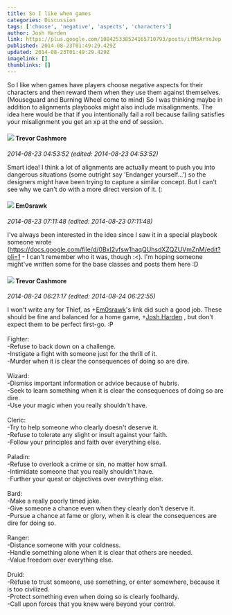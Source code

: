 ```yaml
---
title: So I like when games
categories: Discussion
tags: ['choose', 'negative', 'aspects', 'characters']
author: Josh Harden
link: https://plus.google.com/108425338524165710793/posts/ifM5ArYoJep
published: 2014-08-23T01:49:29.429Z
updated: 2014-08-23T01:49:29.429Z
imagelink: []
thumblinks: []
---
```


So I like when games have players choose negative aspects for their characters and then reward them when they use them against themselves. (Mouseguard and Burning Wheel come to mind) So I was thinking maybe in addition to alignments playbooks might also include misalignments. The idea here would be that if you intentionally fail a roll because failing satisfies your misalignment you get an xp at the end of session.
<div id='comment z13utba4zmvsxj2jt04cjjejgkztcdqbd0o'>
  <h4><img src='{{site.baseurl}}//images/avatars/115499335902176282618_photo.jpg'> Trevor Cashmore</h4>
      <p><cite>2014-08-23 04:53:52 (edited: 2014-08-23 04:53:52)</cite></p>
        <p>Smart idea! I think a lot of alignments are actually meant to push you into dangerous situations (some outright say &#39;Endanger yourself...&#39;) so the designers might have been trying to capture a similar concept. But I can&#39;t see why we can&#39;t do with a more direct version of it. (:</p>
</div>
        

<div id='comment z13utba4zmvsxj2jt04cjjejgkztcdqbd0o'>
  <h4><img src='{{site.baseurl}}//images/avatars/100606522533840157681_photo.jpg'> Em0srawk</h4>
      <p><cite>2014-08-23 07:11:48 (edited: 2014-08-23 07:11:48)</cite></p>
        <p>I&#39;ve always been interested in the idea since I saw it in a special playbook someone wrote (<a href="https://docs.google.com/file/d/0BxI2vfsw1haqQUhsdXZQZUVmZnM/edit?pli=1" class="ot-anchor">https://docs.google.com/file/d/0BxI2vfsw1haqQUhsdXZQZUVmZnM/edit?pli=1</a> - I can&#39;t remember who it was, though :&lt;). I&#39;m hoping someone might&#39;ve written some for the base classes and posts them here :D</p>
</div>
        

<div id='comment z13utba4zmvsxj2jt04cjjejgkztcdqbd0o'>
  <h4><img src='{{site.baseurl}}//images/avatars/115499335902176282618_photo.jpg'> Trevor Cashmore</h4>
      <p><cite>2014-08-24 06:21:17 (edited: 2014-08-24 06:22:55)</cite></p>
        <p>I won&#39;t write any for Thief, as <span class="proflinkWrapper"><span class="proflinkPrefix">+</span><a class="proflink" href="https://plus.google.com/100606522533840157681" oid="100606522533840157681">Em0srawk</a></span>&#39;s link did such a good job. These should be fine and balanced for a home game, <span class="proflinkWrapper"><span class="proflinkPrefix">+</span><a class="proflink" href="https://plus.google.com/108425338524165710793" oid="108425338524165710793">Josh Harden</a></span> , but don&#39;t expect them to be perfect first-go. :P<br /><br />Fighter: <br />-Refuse to back down on a challenge.<br />-Instigate a fight with someone just for the thrill of it.<br />-Murder when it is clear the consequences of doing so are dire.<br /><br />Wizard:<br />-Dismiss important information or advice because of hubris.<br />-Seek to learn something when it is clear the consequences of doing so are dire.<br />-Use your magic when you really shouldn&#39;t have.<br /><br />Cleric:<br />-Try to help someone who clearly doesn&#39;t deserve it.<br />-Refuse to tolerate any slight or insult against your faith.<br />-Follow your principles and faith over everything else.<br /><br />Paladin:<br />-Refuse to overlook a crime or sin, no matter how small.<br />-Intimidate someone that you really shouldn&#39;t have.<br />-Further your quest or objectives over everything else.<br /><br />Bard:<br />-Make a really poorly timed joke.<br />-Give someone a chance even when they clearly don&#39;t deserve it.<br />-Pursue a chance at fame or glory, when it is clear the consequences are dire for doing so.<br /><br />Ranger:<br />-Distance someone with your coldness.<br />-Handle something alone when it is clear that others are needed.<br />-Value freedom over everything else.<br /><br />Druid:<br />-Refuse to trust someone, use something, or enter somewhere, because it is too civilized.<br />-Protect something even when doing so is clearly foolhardy.<br />-Call upon forces that you knew were beyond your control.</p>
</div>
        